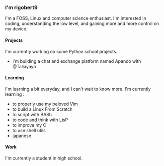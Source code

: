 ### I'm rigobert9
I'm a FOSS, Linux and computer science enthusiast. I'm interested in coding, understanding the low level, and gaining more and more control on my device.

#### Projects
I'm currently working on some Python school projects.
- I'm building a chat and exchange platform named Apando with @Taliayaya

#### Learning
I'm learning a bit everyday, and I can't wait to know more.
I'm currently learning :
- to properly use my beloved Vim
- to build a Linux From Scratch
- to script with BASh
- to code and think with LisP
- to improve my C
- to use shell utils
- japanese

#### Work
I'm currently a student in high school.
